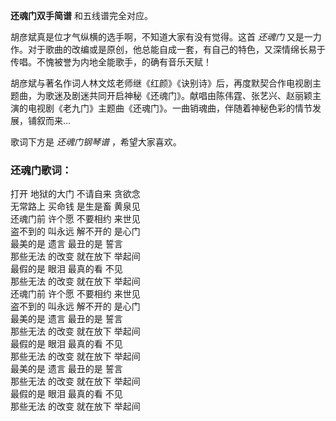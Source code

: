 

**还魂门双手简谱** 和五线谱完全对应。

胡彦斌真是位才气纵横的选手啊，不知道大家有没有觉得。这首 _还魂门_
又是一力作。对于歌曲的改编或是原创，他总能自成一套，有自己的特色，又深情绵长易于传唱。不愧被誉为内地全能歌手，的确有音乐天赋！

胡彦斌与著名作词人林文炫老师继《红颜》《诀别诗》后，再度默契合作电视剧主题曲，为歌迷及剧迷共同开启神秘《还魂门》。献唱由陈伟霆、张艺兴、赵丽颖主演的电视剧《老九门》主题曲《还魂门》。一曲销魂曲，伴随着神秘色彩的情节发展，铺叙而来…

歌词下方是 _还魂门钢琴谱_ ，希望大家喜欢。

### 还魂门歌词：

打开 地狱的大门 不请自来 贪欲念  
无常路上 买命钱 是生是畜 黄泉见  
还魂门前 许个愿 不要相约 来世见  
盗不到的 叫永远 解不开的 是心门  
最美的是 遗言 最丑的是 誓言  
那些无法 的改变 就在放下 举起间  
最假的是 眼泪 最真的看 不见  
那些无法 的改变 就在放下 举起间  
还魂门前 许个愿 不要相约 来世见  
盗不到的 叫永远 解不开的 是心门  
最美的是 遗言 最丑的是 誓言  
那些无法 的改变 就在放下 举起间  
最假的是 眼泪 最真的看 不见  
那些无法 的改变 就在放下 举起间  
最美的是 遗言 最丑的是 誓言  
那些无法 的改变 就在放下 举起间  
最假的是 眼泪 最真的看 不见  
那些无法 的改变 就在放下 举起间

